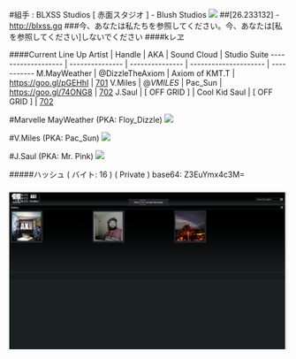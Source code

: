 #組手 : BLXSS Studios [ 赤面スタジオ ] - Blush Studios
![](http://blxss.gq/lib/images/logo.png)
##[26.233132] - http://blxss.gq
###今、あなたは私たちを参照してください。今、あなたは[私を参照してください]しないでください
####kレヱ

####Current Line Up
Artist							|	Handle 					|	AKA							|	Sound Cloud						|	Studio Suite
-------------------	|	---------------	|	--------------- |	---------------------	|	-----------
M.MayWeather	      |	@DizzleTheAxiom	|	Axiom of KMT.T	| https://goo.gl/pGEHhI	| [701](http://blxss.gq/marvelle-mayweather)
V.Miles           	|	@_VMILES_       |	Pac_Sun	        | https://goo.gl/74ONG8	| [702](http://blxss.gq/vmiles)
J.Saul           	  |	[ OFF GRID ]    |	Cool Kid Saul   | [ OFF GRID ]	        | [702](http://blxss.gq/j-saul)

#Marvelle MayWeather (PKA: Floy_Dizzle)
![](http://blxss.gq/var/albums/marvelle-mayweather/art.png)

#V.Miles (PKA: Pac_Sun)
![](http://blxss.gq/var/albums/vmiles/art.jpg)


#J.Saul (PKA: Mr. Pink)
![](http://blxss.gq/var/albums/j-saul/art.jpg)


#####ハッシュ ( バイト: 16 ) ( Private )
base64: Z3EuYmx4c3M=

#####
![Alt text](/docs/images/blxss-studios.png?raw=true "Optional Title")
<!---
md2: 9d5d4197580625d682d7c008a8a8aa36
md4: 941a63ba9d5684fb9eef9fdbd69e72ab
md5: 98a44f685fdd9d76e2b1bbdeee91c447
sha1: e866dce6f2a25aff57d869ff3baf3f04c83a9c43
sha224: 3dfe0009c9df1bcbeb9ffac2514d7d7160983df021788ba81a83c916
sha256: e7920bfb1869bc202913780e300bed719ea75eb8abb39b96679b2cda85283638
sha384: fb819e1f51a8aeee13d288a9690142ca612daf0b1d3bd0a15bd589cc817e4d3e41b7209e7da5173b547cdfd609374e1f
sha512: 32e06375a44d45422496cf3e1ff56d3af3070742308282205c8e9a8b7dcd0766a757b01a346908c415f03db2b10d191e799b0d3e5b439ff2de5908b24ad668ed
ripemd128: 589a9931f4628207ac820a12587680ce
ripemd160: e0bd168e7188e62229048cd2c735ea130475025b
ripemd256: a761dc9a107a15df332a60f988938f52ccd4a64e1f01e8e59ad5c636ad3154df
ripemd320: 0785b3530d83c31685af0fccd434f144033dc0c9b7564262bbb2c9948648287734fe6b217d6dd248
whirlpool: 1a5b51fab1177248b7da5c19b2dc30508a276b71e6328fba53c1ab30cd0c0733e01f1525e59d74c30142bc6e8aebaf9327e26f52af95e99c387822083c0ce1e5
tiger128,3: 8ce0d38cf75c141279f2cd876e32489f
tiger160,3: 8ce0d38cf75c141279f2cd876e32489f7a226fe7
tiger192,3: 8ce0d38cf75c141279f2cd876e32489f7a226fe7cbfa1994
tiger128,4: 4cbe2ad531e184c621ff15ddaada85f1
tiger160,4: 4cbe2ad531e184c621ff15ddaada85f171703820
tiger192,4: 4cbe2ad531e184c621ff15ddaada85f171703820d5c0fb38
snefru: 5d85b817feb082f4ce9da2bdb7506cd063583e93195801d9d7e402152e0683df
snefru256: 5d85b817feb082f4ce9da2bdb7506cd063583e93195801d9d7e402152e0683df
gost: cd50cafbcc0ade96d9ce8a70025a816dc56a35bed4664f3cd3d14af87cfd7e09
adler32: 1907030d
crc32: ff0ef311
crc32b: 4ea74cca
fnv132: 666b9937
fnv164: 530a931a4725c8b7
joaat: c7d0a52f
haval128,3: 7a5473c97aef2b0dc499bfbe411454b4
haval160,3: 62952fbb7e19a88fcb80aa58b5e236f4d08b9416
haval192,3: 6970d1123346a1ecc877843ef348d208615709887ef71c31
haval224,3: d064ed617051ce17d007e79690dfe6fd69cc9aafde6cde7feb88c37e
haval256,3: 3f6b40d5808920fac46faa63444a211d0205fe4151962535cdf8074689730eb9
haval128,4: 2f878efa6ff490fdb7fed128471284c9
haval160,4: 9de7a7c7b86a08e2a0c07ae8b65bc870c552a6c5
haval192,4: 36958253c3f3cd31b87d0939ab61b75ef6bc424067c96583
haval224,4: d4bb7eaf3611791ba36fbfb7d56fc2fadcb37b62c2f3ba3a7783721e
haval256,4: 845ba192f537fd88b639bf860a25b13ce3cdd68e3bdee63ca5f7f64520d1bc87
haval128,5: 26e6ea1221de9c13d822025cde3f1979
haval160,5: a5148199f8ddc82dc9199e60d6f0878fe8ce4bb1
haval192,5: a6a1398a058de2b7be4f97ecba5da18884e1f09c7e71d025
haval224,5: 8639c78c5989f30714a2d204dda746e0206ae1103ee8768056f128f5
haval256,5: 56008149ed7d7de6bf1354c94f851aec04edf045f03f718d223971787286c70a
-->
